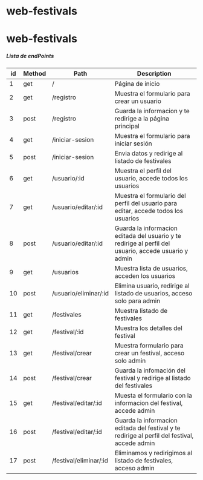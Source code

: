 # web-festivals

# web-festivals
##### Lista de endPoints

 id | Method | Path | Description 
----|--------|------|-----------------------
1| get | / | Página de inicio
2|get | /registro | Muestra el formulario para crear un usuario
3|post|/registro| Guarda la informacion y te redirige a la página principal
4|get|/iniciar-sesion|Muestra el formulario para iniciar sesión
5|post|/iniciar-sesion| Envia datos y redirige al listado de festivales
6|get|/usuario/:id| Muestra el perfil del usuario, accede todos los usuarios
7|get|/usuario/editar/:id|Muestra el formulario del perfil del usuario para editar, accede todos los usuarios
8|post|/usuario/editar/:id| Guarda la informacion editada del usuario y te redirige al perfil del usuario, accede usuario y admin
9|get|/usuarios| Muestra lista de usuarios, acceden los usuarios
10|post|/usuario/eliminar/:id| Elimina usuario, redirige al listado de usuarios, acceso solo para admin
11|get|/festivales| Muestra listado de festivales
12|get|/festival/:id| Muestra los detalles del festival
13|get|/festival/crear| Muestra formulario para crear un festival, acceso solo admin
14|post|/festival/crear| Guarda la infomación del festival y redirige al listado del festivales
15|get|/festival/editar/:id| Muesta el formulario con la informacion del festival, accede admin
16|post|/festival/editar/:id| Guarda la informacion editada del festival y te redirige al perfil del festival, accede admin
17|post|/festival/eliminar/:id| Eliminamos y redirigimos al listado de festivales, acceso admin
